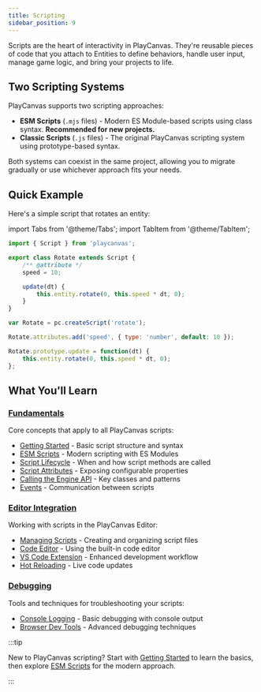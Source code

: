 ```yaml
---
title: Scripting
sidebar_position: 9
---
```


Scripts are the heart of interactivity in PlayCanvas. They're reusable pieces of code that you attach to Entities to define behaviors, handle user input, manage game logic, and bring your projects to life.

## Two Scripting Systems

PlayCanvas supports two scripting approaches:

* **ESM Scripts** (`.mjs` files) - Modern ES Module-based scripts using class syntax. **Recommended for new projects.**
* **Classic Scripts** (`.js` files) - The original PlayCanvas scripting system using prototype-based syntax.

Both systems can coexist in the same project, allowing you to migrate gradually or use whichever approach fits your needs.

## Quick Example

Here's a simple script that rotates an entity:

import Tabs from '@theme/Tabs';
import TabItem from '@theme/TabItem';

<Tabs defaultValue="esm" groupId='script-code'>
<TabItem value="esm" label="ESM (Recommended)">

```javascript
import { Script } from 'playcanvas';

export class Rotate extends Script {
    /** @attribute */
    speed = 10;

    update(dt) {
        this.entity.rotate(0, this.speed * dt, 0);
    }
}
```

</TabItem>
<TabItem value="classic" label="Classic">

```javascript
var Rotate = pc.createScript('rotate');

Rotate.attributes.add('speed', { type: 'number', default: 10 });

Rotate.prototype.update = function(dt) {
    this.entity.rotate(0, this.speed * dt, 0);
};
```

</TabItem>
</Tabs>

## What You'll Learn

### [Fundamentals](./fundamentals/)

Core concepts that apply to all PlayCanvas scripts:

* [Getting Started](./fundamentals/getting-started/) - Basic script structure and syntax
* [ESM Scripts](./fundamentals/esm-scripts/) - Modern scripting with ES Modules
* [Script Lifecycle](./fundamentals/script-lifecycle/) - When and how script methods are called
* [Script Attributes](./fundamentals/script-attributes/) - Exposing configurable properties
* [Calling the Engine API](./fundamentals/engine-api/) - Key classes and patterns
* [Events](./fundamentals/events/) - Communication between scripts

### [Editor Integration](./editor-users/)

Working with scripts in the PlayCanvas Editor:

* [Managing Scripts](./editor-users/managing-scripts/) - Creating and organizing script files
* [Code Editor](./editor-users/code-editor/) - Using the built-in code editor
* [VS Code Extension](./editor-users/vscode-extension/) - Enhanced development workflow
* [Hot Reloading](./editor-users/hot-reloading/) - Live code updates

### [Debugging](./debugging/)

Tools and techniques for troubleshooting your scripts:

* [Console Logging](./debugging/console-logging/) - Basic debugging with console output
* [Browser Dev Tools](./debugging/browser-dev-tools/) - Advanced debugging techniques

:::tip

New to PlayCanvas scripting? Start with [Getting Started](./fundamentals/getting-started/) to learn the basics, then explore [ESM Scripts](./fundamentals/esm-scripts/) for the modern approach.

:::
